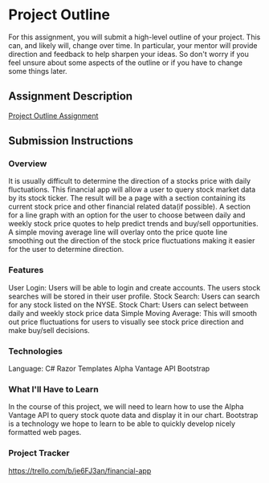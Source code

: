 # Project Outline
For this assignment, you will submit a high-level outline of your project. This can, and likely will, change over time. In particular, your mentor will provide direction and feedback to help sharpen your ideas. So don't worry if you feel unsure about some aspects of the outline or if you have to change some things later.

## Assignment Description
[Project Outline Assignment](https://education.launchcode.org/liftoff/modules/assignments/project-outline)

## Submission Instructions

### Overview
It is usually difficult to determine the direction of a stocks price with daily fluctuations.
This financial app will allow a user to query stock market data by its stock ticker. The result will be a page with a section containing its current stock price and other financial related data(if possible). A section for a line graph with an option for the user to choose between daily and weekly stock price quotes to help predict trends and buy/sell opportunities. A simple moving average line will overlay onto the price quote line smoothing out the direction of the stock price fluctuations making it easier for the user to determine direction.

### Features
User Login: Users will be able to login and create accounts. The users stock searches will be stored in their user profile. 
Stock Search: Users can search for any stock listed on the NYSE.
Stock Chart: Users can select between daily and weekly stock price data
Simple Moving Average: This will smooth out price fluctuations for users to visually see stock price direction and make buy/sell decisions.

### Technologies
Language: C#
Razor Templates
Alpha Vantage API
Bootstrap

### What I'll Have to Learn
In the course of this project, we will need to learn how to use the Alpha Vantage API to query stock quote data and display it in our chart. Bootstrap is a technology we hope to learn to be able to quickly develop nicely formatted web pages.

### Project Tracker
https://trello.com/b/je6FJ3an/financial-app
